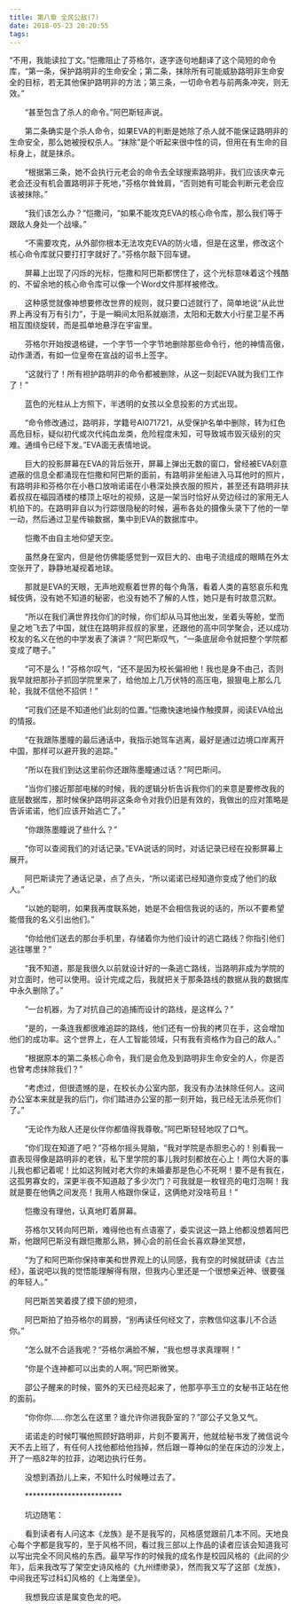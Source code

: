 ```yaml
---
title: 第八章 全民公敌(7)
date: 2018-05-23 20:20:55
tags:
---
```

“不用，我能读拉丁文。”恺撒阻止了芬格尔，逐字逐句地翻译了这个简短的命令库，“第一条，保护路明非的生命安全；第二条，抹除所有可能威胁路明非生命安全的目标，若无其他保护路明非的方法；第三条，一切命令若与前两条冲突，则无效。”

　　“甚至包含了杀人的命令。”阿巴斯轻声说。

　　第二条确实是个杀人命令，如果EVA的判断是她除了杀人就不能保证路明非的生命安全，那么她被授权杀人。“抹除”是个听起来很中性的词，但用在有生命的目标身上，就是抹杀。

　　“根据第三条，她不会执行元老会的命令去全球搜索路明非，我们应该庆幸元老会还没有机会置路明非于死地，”芬格尔耸耸肩，“否则她有可能会判断元老会应该被抹除。”

　　“我们该怎么办？”恺撒问，“如果不能攻克EVA的核心命令库，那么我们等于跟敌人身处一个战壕。”

　　“不需要攻克，从外部你根本无法攻克EVA的防火墙，但是在这里，修改这个核心命令库就只要打打字就好了。”芬格尔敲下回车键。

　　屏幕上出现了闪烁的光标，恺撒和阿巴斯都愣住了，这个光标意味着这个残酷的、不留余地的核心命令库可以像一个Word文件那样被修改。

　　这种感觉就像神想要修改世界的规则，就只要口述就行了，简单地说“从此世界上再没有万有引力”，于是一瞬间太阳系就崩溃，太阳和无数大小行星卫星不再相互围绕旋转，而是孤单地悬浮在宇宙里。

　　芬格尔开始按退格键，一个字节一个字节地删除那些命令行，他的神情高傲，动作潇洒，有如一位皇帝在宣战的诏书上签字。

　　“这就行了！所有袒护路明非的命令都被删除，从这一刻起EVA就为我们工作了！”

　　蓝色的光柱从上方照下，半透明的女孩以全息投影的方式出现。

　　“命令修改通过，路明非，学籍号AI071721，从受保护名单中删除，转为红色高危目标，疑似初代或次代纯血龙类，危险程度未知，可导致城市毁灭级别的灾难。通缉令已经下发。”EVA面无表情地说。

　　巨大的投影屏幕在EVA的背后张开，屏幕上弹出无数的窗口，曾经被EVA刻意遮蔽的信息全都涌现在恺撒和阿巴斯的面前，有路明非坐船进入马耳他时的照片，有路明非和芬格尔在小巷口放哨诺诺在小巷深处换衣服的照片，甚至还有路明非扶着叔叔在福园酒楼的楼顶上呕吐的视频，这是一架当时恰好从旁边经过的家用无人机拍下的。在路明非自以为行踪很隐秘的时候，遍布各处的摄像头录下了他的一举一动，然后通过卫星传输数据，集中到EVA的数据库中。

　　恺撒不由自主地仰望天空。

　　虽然身在室内，但是他仿佛能感觉到一双巨大的、由电子流组成的眼睛在外太空张开了，静静地凝视着地球。

　　那就是EVA的天眼，无声地观察着世界的每个角落，看着人类的喜怒哀乐和鬼蜮伎俩，没有她不知道的秘密，也没有她不了解的人性，她只是有时故意沉默。

　　“所以在我们满世界找你们的时候，你们却从马耳他出发，坐着头等舱，堂而皇之地飞去了中国，就住在路明非叔叔的家里，还跟他的高中同学聚会，还以成功校友的名义在他的中学发表了演讲？”阿巴斯叹气，“一条底层命令就把整个学院都变成了瞎子。”

　　“可不是么！”芬格尔叹气，“还不是因为校长偏袒他！我也是身不由己，否则我早就把那孙子抓回学院里来了，给他加上几万伏特的高压电，狠狠电上那么几轮，我就不信他不招供！”

　　“可我们还是不知道他们此刻的位置。”恺撒快速地操作触摸屏，阅读EVA给出的情报。

　　“在我跟陈墨瞳的最后通话中，我指示她驾车逃离，最好是通过边境口岸离开中国，那样可以避开我的追踪。”

　　“所以在我们到达这里前你还跟陈墨瞳通过话？”阿巴斯问。

　　“当你们接近那部电梯的时候，我的逻辑分析告诉我你们的来意是要修改我的底层数据库，那时候保护路明非这条命令对我仍旧是有效的，我做出的应对策略是告诉诺诺，他们应该开始逃亡了。”

　　“你跟陈墨瞳说了些什么？”

　　“你可以查阅我们的对话记录。”EVA说话的同时，对话记录已经在投影屏幕上展开。

　　阿巴斯读完了通话记录，点了点头，“所以诺诺已经知道你变成了他们的敌人。”

　　“以她的聪明，如果我再度联系她，她是不会相信我说的话的，所以不要希望能借我的名义引出他们。”

　　“你给他们送去的那台手机里，存储着你为他们设计的逃亡路线？你指引他们逃往哪里？”

　　“我不知道，那是我很久以前就设计好的一条逃亡路线，当路明非成为学院的对立面时，他可以使用。设计完成之后，我就把关于那条路线的数据从我的数据库中永久删除了。”

　　“一台机器，为了对抗自己的追捕而设计的路线，是这样么？”

　　“是的，一条连我都很难追踪的路线，他们还有一份我的拷贝在手，这会增加他们的成功率。这个世界上，在人工智能领域，只有我有资格作为自己的敌人。”

　　“根据原本的第二条核心命令，我们是会危及到路明非生命安全的人，你是否也曾考虑抹除我们？”

　　“考虑过，但很遗憾的是，在校长办公室内部，我没有办法抹除任何人。这间办公室本来就是我的后门，你们踏进办公室的那一刻开始，我已经无法杀死你们了。”

　　“无论作为敌人还是伙伴你都值得我尊敬。”阿巴斯轻轻地叹了口气。

　　“你们现在知道了吧？”芬格尔摇头晃脑，“我对学院是赤胆忠心的！别看我一直表现得像是路明非的老铁，私下里学院的事儿我时刻都放在心上！两位大哥的事儿我也都记着呢！比如这狗贼对老大你的未婚妻那是色心不死啊！要不是有我在，这孤男寡女的，深更半夜不知道敲了多少次门？可我就是一枚锃亮的电灯泡啊！我就是要在他俩之间发亮！我用人格跟你保证，这俩绝对没啥苟且！”

　　恺撒没有理他，认真地盯着屏幕。

　　芬格尔又转向阿巴斯，难得他也有点语塞了，委实说这一路上他都没想着阿巴斯，他跟阿巴斯没有跟恺撒那么熟，狮心会的前任会长喜欢静坐冥想，

　　“为了和阿巴斯你保持审美和世界观上的认同感，我有空的时候就研读《古兰经》，虽说吧以我的觉悟能理解得有限，但我内心里还是一个很想亲近神、很要强的年轻人。”

　　阿巴斯苦笑着摸了摸下颌的短须，

　　阿巴斯拍了拍芬格尔的肩膀，“别再读任何经文了，宗教信仰这事儿不合适你。”

　　“怎么就不合适我呢？”芬格尔满脸不解，“我也想寻求真理啊！”

　　“你是个连神都可以出卖的人啊。”阿巴斯微笑。

　　邵公子醒来的时候，窗外的天已经亮起来了，他那亭亭玉立的女秘书正站在他的面前。

　　“你你你……你怎么在这里？谁允许你进我卧室的？”邵公子又急又气。

　　诺诺走的时候叮嘱他照顾好路明非，片刻不要离开，他就给秘书发了微信说今天不去上班了，有任何人找他都给他挡掉，然后跟一尊神似的坐在床边的沙发上，开了一瓶82年的拉菲，边喝边执行任务。

　　没想到酒劲儿上来，不知什么时候睡过去了。

　　*************************

　　坑边随笔：

　　看到读者有人问这本《龙族》是不是我写的，风格感觉跟前几本不同。天地良心每个字都是我写的，至于风格不同，看过我三部以上作品的读者应该会知道我可以写出完全不同风格的东西。最早写作的时候我的成名作是校园风格的《此间的少年》，后来我改写了架空史诗风格的《九州缥缈录》，然而我又写了这部《龙族》，中间我还写过科幻风格的《上海堡垒》。

　　我想我应该是属变色龙的吧。